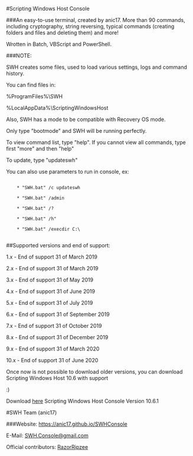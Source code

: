 #Scripting Windows Host Console

###An easy-to-use terminal, created by anic17. More than 90 commands, including cryptography, string reversing, typical commands (creating folders and files and deleting them) and more!

Wrotten in Batch, VBScript and PowerShell.

###NOTE:

SWH creates some files, used to load various settings, logs and command history.

You can find files in:

%ProgramFiles%\SWH

%LocalAppData%\ScriptingWindowsHost



Also, SWH has a mode to be compatible with Recovery OS mode.

Only type "bootmode" and SWH will be running perfectly.


To view command list, type "help". If you cannot view all commands, type first "more" and then "help"


To update, type "updateswh"

You can also use parameters to run in console, ex:
```

	* "SWH.bat" /c updateswh
	
	* "SWH.bat" /admin
	
	* "SWH.bat" /?
	
	* "SWH.bat" /h"
	
	* "SWH.bat" /execdir C:\
	
```


##Supported versions and end of support:


1.x - End of support 31 of March 2019

2.x - End of support 31 of March 2019

3.x - End of support 31 of May 2019

4.x - End of support 31 of June 2019

5.x - End of support 31 of July 2019

6.x - End of support 31 of September 2019

7.x - End of support 31 of October 2019

8.x - End of support 31 of December 2019

9.x - End of support 31 of March 2020

10.x - End of support 31 of June 2020


Once now is not possible to download older versions, you can download Scripting Windows Host 10.6 with support



:)

Download [here](http://https://raw.githubusercontent.com/anic17/SWH/master/SWH_Console.zip) Scripting Windows Host Console Version 10.6.1




#SWH Team (anic17)


###Website: https://anic17.github.io/SWHConsole

E-Mail: SWH.Console@gmail.com

Official contributors: [RazorRipzee](https://github.com/RazorRipzee)
